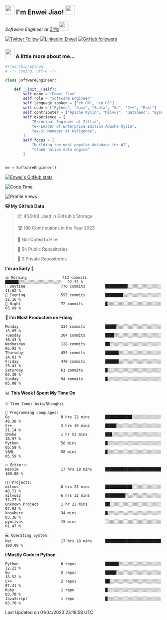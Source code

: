 <h2><img src="https://emojis.slackmojis.com/emojis/images/1531849430/4246/blob-sunglasses.gif?1531849430" width="30"/> I'm  Enwei Jiao! <img src="https://media.giphy.com/media/juBt25nT1KGys/giphy.gif" width=30> </h2>
<!-- <img align='right' src="https://media.giphy.com/media/M9gbBd9nbDrOTu1Mqx/giphy.gif" width="230"> -->
<p><em>Software Engineer at <a href="https://zilliz.com/">Zilliz</a><img src="https://media.giphy.com/media/WUlplcMpOCEmTGBtBW/giphy.gif" width="30"></em></p>

[![Twitter Follow](https://img.shields.io/twitter/follow/misteranmol?label=Follow)](https://twitter.com/intent/follow?screen_name=EnweiJiao)
[![Linkedin: Enwei](https://img.shields.io/badge/-enwei-blue?style=&logo=Linkedin&logoColor=white&link=https://www.linkedin.com/in/enwei-jiao-41192a97)](https://www.linkedin.com/in/enwei-jiao-41192a97/)
[![GitHub followers](https://img.shields.io/github/followers/jiaoew1991?label=Follow&style=social)](https://github.com/jiaoew1991)


### <img src="https://media.giphy.com/media/VgCDAzcKvsR6OM0uWg/giphy.gif" width="30"> A little more about me...  

```python
#!/usr/bin/python
# -*- coding: utf-8 -*-

class SoftwareEngineer:

    def __init__(self):
        self.name = "Enwei Jiao"
        self.role = "Software Engineer"
        self.language_spoken = ["zh_CN", "en_US"]
        self.code = ["Python", "Java", "Scala", "Go", "C++", "Rust"]
        self.contributer = ["Apache Kylin", "Milvus", "Databend", "Byzer-Lang"]
        self.experience = [
            "Principal Engineer at Zilliz",
            "ex-Leader of Enterprise Edition Apache Kylin",
            "ex-Sr Manager at Kyligence",
        ]
        self.focus = [
            "building the most popular database for AI",
            "cloud native data engine"
        ]


me = SoftwareEngineer()
```

[![Enwei's GitHub stats](https://github-readme-stats.vercel.app/api?username=jiaoew1991&count_private=true&show_icons=true)](https://github.com/jiaoew1991/jiaoew1991)

<!-- [![Top Langs](https://github-readme-stats.vercel.app/api/top-langs/?username=jiaoew1991&layout=compact)](https://github.com/jiaoew1991/jiaoew1991) -->

<!--START_SECTION:waka-->
![Code Time](http://img.shields.io/badge/Code%20Time-605%20hrs%2058%20mins-blue)

![Profile Views](http://img.shields.io/badge/Profile%20Views-1-blue)

**🐱 My GitHub Data** 

> 📦 45.9 kB Used in GitHub's Storage 
 > 
> 🏆 188 Contributions in the Year 2023
 > 
> 🚫 Not Opted to Hire
 > 
> 📜 54 Public Repositories 
 > 
> 🔑 0 Private Repositories 
 > 
**I'm an Early 🐤** 

```text
🌞 Morning                413 commits         ██████░░░░░░░░░░░░░░░░░░░   22.32 % 
🌆 Daytime                770 commits         ██████████░░░░░░░░░░░░░░░   41.62 % 
🌃 Evening                595 commits         ████████░░░░░░░░░░░░░░░░░   32.16 % 
🌙 Night                  72 commits          █░░░░░░░░░░░░░░░░░░░░░░░░   03.89 % 
```
📅 **I'm Most Productive on Friday** 

```text
Monday                   334 commits         █████░░░░░░░░░░░░░░░░░░░░   18.05 % 
Tuesday                  304 commits         ████░░░░░░░░░░░░░░░░░░░░░   16.43 % 
Wednesday                128 commits         ██░░░░░░░░░░░░░░░░░░░░░░░   06.92 % 
Thursday                 459 commits         ██████░░░░░░░░░░░░░░░░░░░   24.81 % 
Friday                   470 commits         ██████░░░░░░░░░░░░░░░░░░░   25.41 % 
Saturday                 61 commits          █░░░░░░░░░░░░░░░░░░░░░░░░   03.30 % 
Sunday                   94 commits          █░░░░░░░░░░░░░░░░░░░░░░░░   05.08 % 
```


📊 **This Week I Spent My Time On** 

```text
🕑︎ Time Zone: Asia/Shanghai

💬 Programming Languages: 
Go                       8 hrs 22 mins       ████████████░░░░░░░░░░░░░   48.36 % 
C++                      3 hrs 39 mins       █████░░░░░░░░░░░░░░░░░░░░   21.14 % 
CMake                    1 hr 53 mins        ███░░░░░░░░░░░░░░░░░░░░░░   10.97 % 
Python                   58 mins             █░░░░░░░░░░░░░░░░░░░░░░░░   05.59 % 
YAML                     58 mins             █░░░░░░░░░░░░░░░░░░░░░░░░   05.59 % 

🔥 Editors: 
Neovim                   17 hrs 18 mins      █████████████████████████   100.00 % 

🐱‍💻 Projects: 
milvus                   8 hrs 25 mins       ████████████░░░░░░░░░░░░░   48.71 % 
milvus2                  6 hrs 32 mins       █████████░░░░░░░░░░░░░░░░   37.77 % 
Unknown Project          1 hr 22 mins        ██░░░░░░░░░░░░░░░░░░░░░░░   07.92 % 
knowhere                 34 mins             █░░░░░░░░░░░░░░░░░░░░░░░░   03.36 % 
pymilvus                 15 mins             ░░░░░░░░░░░░░░░░░░░░░░░░░   01.47 % 

💻 Operating System: 
Mac                      17 hrs 18 mins      █████████████████████████   100.00 % 
```

**I Mostly Code in Python** 

```text
Python                   6 repos             ██████░░░░░░░░░░░░░░░░░░░   22.22 % 
Go                       5 repos             █████░░░░░░░░░░░░░░░░░░░░   18.52 % 
C++                      2 repos             ██░░░░░░░░░░░░░░░░░░░░░░░   07.41 % 
Ruby                     1 repo              █░░░░░░░░░░░░░░░░░░░░░░░░   03.70 % 
JavaScript               1 repo              █░░░░░░░░░░░░░░░░░░░░░░░░   03.70 % 
```




 Last Updated on 01/04/2023 23:18:58 UTC
<!--END_SECTION:waka-->
